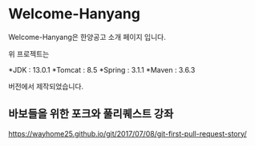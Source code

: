 # Welcome-Hanyang  

Welcome-Hanyang은 한양공고 소개 페이지 입니다.  

위 프로젝트는 

*JDK : 13.0.1
*Tomcat : 8.5
*Spring : 3.1.1
*Maven : 3.6.3

버전에서 제작되었습니다.

## 바보들을 위한 포크와 풀리퀘스트 강좌

https://wayhome25.github.io/git/2017/07/08/git-first-pull-request-story/
